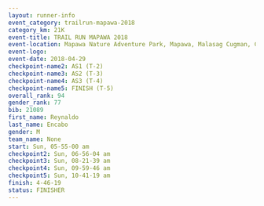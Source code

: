 ```yaml
---
layout: runner-info 
event_category: trailrun-mapawa-2018 
category_km: 21K 
event-title: TRAIL RUN MAPAWA 2018 
event-location: Mapawa Nature Adventure Park, Mapawa, Malasag Cugman, Cagayan de Oro Philippines 
event-logo: 
event-date: 2018-04-29 
checkpoint-name2: AS1 (T-2) 
checkpoint-name3: AS2 (T-3) 
checkpoint-name4: AS3 (T-4) 
checkpoint-name5: FINISH (T-5) 
overall_rank: 94
gender_rank: 77
bib: 21089
first_name: Reynaldo
last_name: Encabo
gender: M
team_name: None
start: Sun, 05-55-00 am
checkpoint2: Sun, 06-56-04 am
checkpoint3: Sun, 08-21-39 am
checkpoint4: Sun, 09-59-46 am
checkpoint5: Sun, 10-41-19 am
finish: 4-46-19
status: FINISHER
---
```

